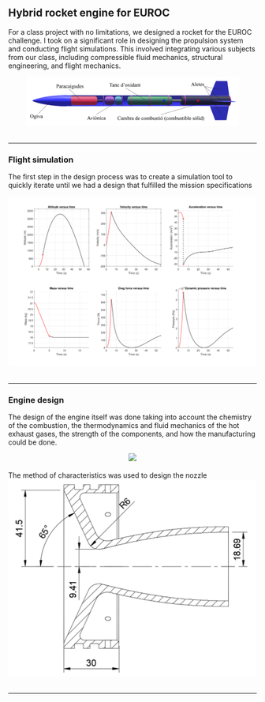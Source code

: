 ## Hybrid rocket engine for EUROC
For a class project with no limitations, we designed a rocket for the EUROC challenge. I took on a significant role in designing the propulsion system and conducting flight simulations. This involved integrating various subjects from our class, including compressible fluid mechanics, structural engineering, and flight mechanics.
<div style="text-align:center">
<img height = "100" src="images/Diagram_Rocket.png"/>
</div>
<br/>

---

### Flight simulation
The first step in the design process was to create a simulation tool to quickly iterate until we had a design that fulfilled the mission specifications
<div style="text-align:center">
<img width = "600" src="images/flight_data.png"/>
</div>
<br/>

---

### Engine design
The design of the engine itself was done taking into account the chemistry of the combustion, the thermodynamics and fluid mechanics of the hot exhaust gases, the strength of the components, and how the manufacturing could be done.
<div style="text-align:center">
<img width = "600" src="images/rocket_exploded_view.png"/>
</div>
<br/>
The method of characteristics was used to design the nozzle
<div style="text-align:center">
<img width = "600" src="images/MOC_nozzle.png"/>
</div>
<br/>

---